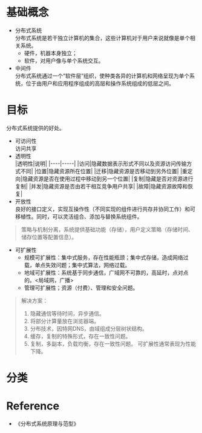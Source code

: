 # 基础概念
- 分布式系统 <br>
    分布式系统是若干独立计算机的集合，这些计算机对于用户来说就像是单个相关系统。
    - 硬件，机器本身独立；
    - 软件，对用户像与单个系统交互。
- 中间件 <br>
    分布式系统通过一个“软件层”组织，使种类各异的计算机和网络呈现为单个系统，位于由用户和应用程序组成的高层和操作系统组成的低层之间。

# 目标
分布式系统提供的好处。
- 可访问性 <br> 
    访问共享
- 透明性 <br>
    |透明性|说明|
    |----|-----|
    |访问|隐藏数据表示形式不同以及资源访问传输方式不同|
    |位置|隐藏资源所在位置|
    |迁移|隐藏资源是否移动到另外位置|
    |重定向|隐藏资源是否在使用过程中移动到另一个位置|
    |复制|隐藏是否对资源进行复制|
    |并发|隐藏资源是否由若干相互竞争用户共享|
    |故障|隐藏资源故障和恢复|
- 开放性 <br>
    良好的接口定义，实现互操作性（不同实现的组件进行共存并协同工作）和可移植性。同时，可以灵活组合、添加与替换系统组件。
> 策略与机制分离，系统提供基础功能（存储），用户定义策略（存储时间、储存位置等配置信息）。
- 可扩展性 <br>
    - 规模可扩展性：集中式服务，存在性能瓶颈；集中式存储，造成网络过载，单点失效问题；集中式算法，网络过载。
    - 地域可扩展性：系统基于同步通信，广域网不可靠的，高延时，点对点的。<局域网，广播>
    - 管理可扩展性；资源（付费）、管理和安全问题。

> 解决方案：
> 1. 隐藏通信等待时间，异步通信。
> 2. 将部分计算量放在浏览器端。
> 3. 分布技术，因特网DNS，由域组成分层树状结构。
> 4. 缓存，复制的特殊形式，存在一致性问题。
> 5. 复制，多副本，负载均衡，存在一致性问题。
> 可扩展性通常表现为性能下降。

# 分类


# Reference
- 《分布式系统原理与范型》
   


